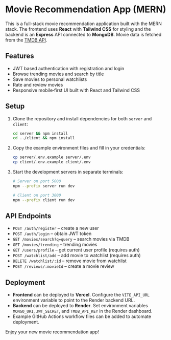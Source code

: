 # Movie Recommendation App (MERN)

This is a full-stack movie recommendation application built with the MERN stack. The frontend uses **React** with **Tailwind CSS** for styling and the backend is an **Express** API connected to **MongoDB**. Movie data is fetched from the [TMDB API](https://www.themoviedb.org/).

## Features
- JWT based authentication with registration and login
- Browse trending movies and search by title
- Save movies to personal watchlists
- Rate and review movies
- Responsive mobile‑first UI built with React and Tailwind CSS

## Setup
1. Clone the repository and install dependencies for both `server` and `client`:
   ```bash
   cd server && npm install
   cd ../client && npm install
   ```
2. Copy the example environment files and fill in your credentials:
   ```bash
   cp server/.env.example server/.env
   cp client/.env.example client/.env
   ```
3. Start the development servers in separate terminals:
   ```bash
   # Server on port 5000
   npm --prefix server run dev
   
   # Client on port 3000
   npm --prefix client run dev
   ```

## API Endpoints
- `POST /auth/register` – create a new user
- `POST /auth/login` – obtain JWT token
- `GET /movies/search?q=query` – search movies via TMDB
- `GET /movies/trending` – trending movies
- `GET /users/profile` – get current user profile (requires auth)
- `POST /watchlist/add` – add movie to watchlist (requires auth)
- `DELETE /watchlist/:id` – remove movie from watchlist
- `POST /reviews/:movieId` – create a movie review

## Deployment
- **Frontend** can be deployed to **Vercel**. Configure the `VITE_API_URL` environment variable to point to the Render backend URL.
- **Backend** can be deployed to **Render**. Set environment variables `MONGO_URI`, `JWT_SECRET`, and `TMDB_API_KEY` in the Render dashboard.
- Example GitHub Actions workflow files can be added to automate deployment.

Enjoy your new movie recommendation app!

